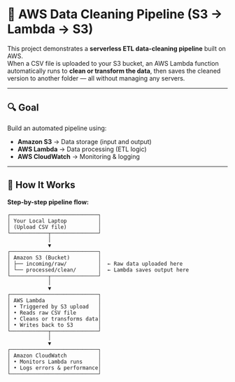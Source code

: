 # 🧠 AWS Data Cleaning Pipeline (S3 → Lambda → S3)

This project demonstrates a **serverless ETL data-cleaning pipeline** built on AWS.  
When a CSV file is uploaded to your S3 bucket, an AWS Lambda function automatically runs to **clean or transform the data**, then saves the cleaned version to another folder — all without managing any servers.

---

## 🔍 Goal

Build an automated pipeline using:
- **Amazon S3** → Data storage (input and output)
- **AWS Lambda** → Data processing (ETL logic)
- **AWS CloudWatch** → Monitoring & logging

---

## 🧩 How It Works

**Step-by-step pipeline flow:**

```text
┌────────────────────────────┐
│ Your Local Laptop          │
│ (Upload CSV file)          │
└────────────┬───────────────┘
             │
             ▼
┌────────────────────────────┐
│ Amazon S3 (Bucket)         │
│ ├── incoming/raw/          │  ← Raw data uploaded here
│ └── processed/clean/       │  ← Lambda saves output here
└────────────┬───────────────┘
             │
             ▼
┌────────────────────────────┐
│ AWS Lambda                 │
│ • Triggered by S3 upload   │
│ • Reads raw CSV file       │
│ • Cleans or transforms data│
│ • Writes back to S3        │
└────────────┬───────────────┘
             │
             ▼
┌────────────────────────────┐
│ Amazon CloudWatch          │
│ • Monitors Lambda runs     │
│ • Logs errors & performance│
└────────────────────────────┘

   
